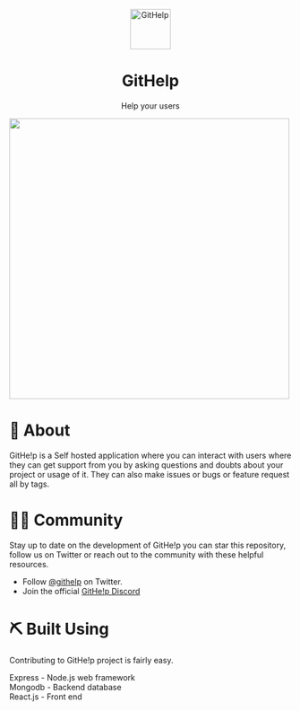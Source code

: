 <p align="center">
    <img src="https://sampathbandla.com/wp-content/uploads/2020/10/Screenshot-33.png" alt="GitHelp" height="72" />
</p>
<h1 align="center">
  GitHelp
</h1>
<p align="center">
	Help your users
</p>
<a href="http://githelp.sampathbandla.com">
 <img align="center" height="500px" src="http://githelp.sampathbandla.com/wp-content/uploads/2020/09/Screenshot-33.png">
</a>
<h1>
   🧐 About
</h1>
<p>
	GitHe!p is a Self hosted application where you can interact with users where they can get support from you by asking questions and doubts about your project or usage of it. They can also make issues or bugs or feature request all by tags.
</p>
<h1>🤝🏻 Community</h1>

Stay up to date on the development of GitHe!p you can star this repository, follow us on Twitter or reach out to the community with these helpful resources.

- Follow [@githelp](https://twitter.com/githelpbysam) on Twitter.
- Join the official [GitHe!p Discord](https://discord.gg/meMpUMM)
<h1>⛏️ Built Using</h1>
Contributing to GitHe!p project is fairly easy.

Express - Node.js web framework<br>
Mongodb - Backend database<br>
React.js - Front end<br>
